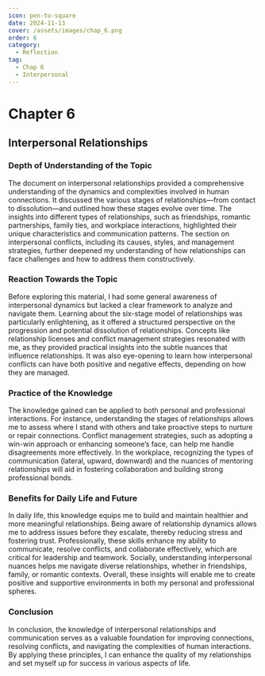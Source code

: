 ```yaml
---
icon: pen-to-square
date: 2024-11-13
cover: /assets/images/chap_6.png
order: 6
category:
  - Reflection
tag:
  - Chap 6
  - Interpersonal
---
```


# Chapter 6

## Interpersonal Relationships

### Depth of Understanding of the Topic

The document on interpersonal relationships provided a comprehensive understanding of the dynamics and complexities involved in human connections. It discussed the various stages of relationships—from contact to dissolution—and outlined how these stages evolve over time. The insights into different types of relationships, such as friendships, romantic partnerships, family ties, and workplace interactions, highlighted their unique characteristics and communication patterns. The section on interpersonal conflicts, including its causes, styles, and management strategies, further deepened my understanding of how relationships can face challenges and how to address them constructively.

### Reaction Towards the Topic

Before exploring this material, I had some general awareness of interpersonal dynamics but lacked a clear framework to analyze and navigate them. Learning about the six-stage model of relationships was particularly enlightening, as it offered a structured perspective on the progression and potential dissolution of relationships. Concepts like relationship licenses and conflict management strategies resonated with me, as they provided practical insights into the subtle nuances that influence relationships. It was also eye-opening to learn how interpersonal conflicts can have both positive and negative effects, depending on how they are managed.

### Practice of the Knowledge

The knowledge gained can be applied to both personal and professional interactions. For instance, understanding the stages of relationships allows me to assess where I stand with others and take proactive steps to nurture or repair connections. Conflict management strategies, such as adopting a win-win approach or enhancing someone’s face, can help me handle disagreements more effectively. In the workplace, recognizing the types of communication (lateral, upward, downward) and the nuances of mentoring relationships will aid in fostering collaboration and building strong professional bonds.

### Benefits for Daily Life and Future

In daily life, this knowledge equips me to build and maintain healthier and more meaningful relationships. Being aware of relationship dynamics allows me to address issues before they escalate, thereby reducing stress and fostering trust. Professionally, these skills enhance my ability to communicate, resolve conflicts, and collaborate effectively, which are critical for leadership and teamwork. Socially, understanding interpersonal nuances helps me navigate diverse relationships, whether in friendships, family, or romantic contexts. Overall, these insights will enable me to create positive and supportive environments in both my personal and professional spheres.

### Conclusion

In conclusion, the knowledge of interpersonal relationships and communication serves as a valuable foundation for improving connections, resolving conflicts, and navigating the complexities of human interactions. By applying these principles, I can enhance the quality of my relationships and set myself up for success in various aspects of life.
